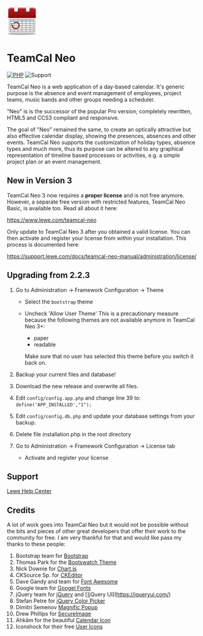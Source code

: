 ![TeamCal Neo](https://github.com/glewe/teamcal-neo/raw/master/src/images/icons/logo-80.png)
# TeamCal Neo
[![PHP](https://img.shields.io/badge/Language-PHP-8892BF.svg)](https://www.php.net/)
![Support](https://img.shields.io/badge/Support-Yes-green.svg)

TeamCal Neo is a web application of a day-based calendar. It's generic purpose is the absence and event management of employees, project teams, music bands and other groups needing a scheduler.

"Neo" is is the successor of the popular Pro version, completely rewritten, HTML5 and CCS3 compliant and responsive. 

The goal of "Neo" remained the same, to create an optically attractive but also effective calendar display, showing the presences, absences and other events. TeamCal Neo supports the customization of holiday types, absence types and much more, thus its purpose can be altered to any graphical representation of timeline based processes or activities, e.g. a simple project plan or an event management.

## New in Version 3
TeamCal Neo 3 now requires a **proper license** and is not free anymore.
However, a separate free version with restricted features, TeamCal Neo Basic,
is available too. Read all about it here:

https://www.lewe.com/teamcal-neo

Only update to TeamCal Neo 3 after you obtained a valid license. You can then
activate and register your license from within your installation.
This process is documented here:

https://support.lewe.com/docs/teamcal-neo-manual/administration/license/

## Upgrading from 2.2.3

1. Go to Administration -> Framework Configuration -> Theme
   - Select the `bootstrap` theme
   - Uncheck 'Allow User Theme'
     This is a precautionary measure because the following themes are not
     available anymore in TeamCal Neo 3+:
     - paper
     - readable
     
     Make sure that no user has selected this theme before you switch it
     back on.

1. Backup your current files and database!

2. Download the new release and overwrite all files.
 
3. Edit `config/config.app.php` and change line 39 to: `define('APP_INSTALLED',"1");`

4. Edit `config/config.db.php` and update your database settings from your backup.
   
5. Delete file installation.php in the root directory

6. Go to Administration -> Framework Configuration -> License tab
   - Activate and register your license

## Support

[Lewe Help Center](https://georgelewe.atlassian.net/servicedesk/customer/portal/5)

## Credits

A lot of work goes into TeamCal Neo but it would not be possible without the bits and pieces of other great developers that offer their work to the community for free. I am very thankful for that and would like pass my thanks to these people:

1. Bootstrap team for [Bootstrap](https://getbootstrap.com/)
2. Thomas Park for the [Bootswatch Theme](https://bootswatch.com/)
3. Nick Downie for [Chart.js](https://www.chartjs.org/)
4. CKSource Sp. for [CKEditor](https://ckeditor.com/)
5. Dave Gandy and team for [Font Awesome](https://fontawesome.com/)
6. Google team for [Googel Fonts](https://fonts.google.com/)
7. jQuery team for [jQuery](https://jquery.com/) and []jQuery UI](https://jqueryui.com/)
8. Stefan Petre for [jQuery Color Picker](https://www.eyecon.ro/colorpicker/)
9. Dimitri Semenov [Magnific Popup](https://dimsemenov.com/plugins/magnific-popup/)
9. Drew Phillips for [SecureImage](https://www.phpcaptcha.org)
10. Ahkâm for the beautiful [Calendar Icon](https://www.freeiconspng.com/img/4109)
11. Iconshock for their free [User Icons](https://www.iconshock.com/icon_sets/vector-user-icons/)

